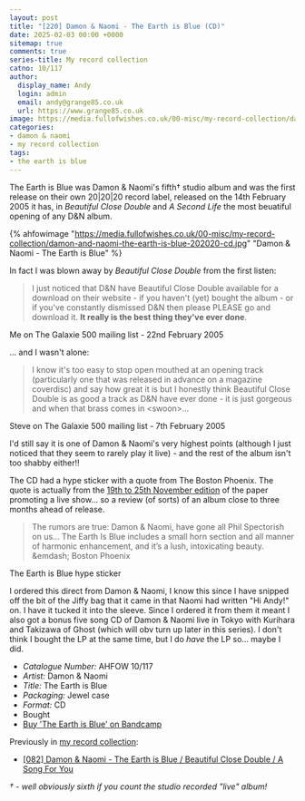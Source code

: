 ```yaml
---
layout: post
title: "[220] Damon & Naomi - The Earth is Blue (CD)"
date: 2025-02-03 00:00 +0000
sitemap: true
comments: true
series-title: My record collection
catno: 10/117
author:
  display_name: Andy
  login: admin
  email: andy@grange85.co.uk
  url: https://www.grange85.co.uk
image: https://media.fullofwishes.co.uk/00-misc/my-record-collection/damon-and-naomi-the-earth-is-blue-202020-cd.jpg
categories:
- damon & naomi
- my record collection
tags:
- the earth is blue
---
```

The Earth is Blue was Damon & Naomi's fifth&dagger; studio album and was the first release on their own 20\|20\|20 record label, released on the 14th February 2005 it has, in _Beautiful Close Double_ and _A Second Life_ the most beuatiful opening of any D&N album.

{% ahfowimage "https://media.fullofwishes.co.uk/00-misc/my-record-collection/damon-and-naomi-the-earth-is-blue-202020-cd.jpg" "Damon & Naomi - The Earth is Blue" %}

In fact I was blown away by _Beautiful Close Double_ from the first listen:

<blockquote>
I just noticed that D&N have Beautiful Close Double available for a
download on their website - if you haven't (yet) bought the album - or
if you've constantly dismissed D&N then please PLEASE go and download
it. <strong>It really is the best thing they've ever done</strong>.
</blockquote>
<p class="caption">Me on The Galaxie 500 mailing list - 22nd February 2005</p>

... and I wasn't alone:

<blockquote>
I know it's too easy to stop open mouthed at an opening track
(particularly one that was released in advance on a magazine
coverdisc) and say how great it is but I honestly think Beautiful
Close Double is as good a track as D&N have ever done - it is just
gorgeous and when that brass comes in &lt;swoon&gt;...
</blockquote>
<p class="caption">Steve on The Galaxie 500 mailing list - 7th February 2005</p>

I'd still say it is one of Damon & Naomi's very highest points (although I just noticed that they seem to rarely play it live) - and the rest of the album isn't too shabby either!!

The CD had a hype sticker with a quote from The Boston Phoenix. The quote is actually from the [19th to 25th November edition](https://archive.org/details/sim_boston-phoenix_november-19-25-2004_33_47/page/4/mode/2up?q=spectorish) of the paper promoting a live show... so a review (of sorts) of an album close to three months ahead of release.

<blockquote>
The rumors are true: Damon & Naomi, have gone all Phil Spectorish on us... The Earth Is Blue includes a small horn section and all manner of harmonic enhancement, and it’s a lush, intoxicating beauty.<br/>
&emdash; Boston Phoenix
</blockquote>
<p class="caption">The Earth is Blue hype sticker</p>

I ordered this direct from Damon & Naomi, I know this since I have snipped off the bit of the Jiffy bag that it came in that Naomi had written "Hi Andy!" on. I have it tucked it into the sleeve. Since I ordered it from them it meant I also got a bonus five song CD of Damon & Naomi live in Tokyo with Kurihara and Takizawa of Ghost (which will obv turn up later in this series). I don't think I bought the LP at the same time, but I do _have_ the LP so... maybe I did.

 - *Catalogue Number:* AHFOW 10/117
 - *Artist:* Damon & Naomi
 - *Title:* The Earth is Blue
 - *Packaging:* Jewel case
 - *Format:* CD
 - Bought
 - [Buy 'The Earth is Blue' on Bandcamp](https://damonandnaomi.bandcamp.com/album/the-earth-is-blue)

Previously in [my record collection](/category/my-record-collection):
 - [\[082\] Damon & Naomi - The Earth is Blue / Beautiful Close Double / A Song For You](/2023/10/19/my-record-collection-079-damon-naomi-the-earth-is-blue-beautiful-close-double-a-song-for-you/)

<em>&dagger;  - well obviously sixth if you count the studio recorded "live" album!






